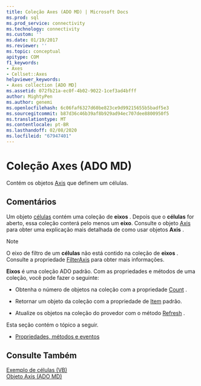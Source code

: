 ```yaml
---
title: Coleção Axes (ADO MD) | Microsoft Docs
ms.prod: sql
ms.prod_service: connectivity
ms.technology: connectivity
ms.custom: ''
ms.date: 01/19/2017
ms.reviewer: ''
ms.topic: conceptual
apitype: COM
f1_keywords:
- Axes
- Cellset::Axes
helpviewer_keywords:
- Axes collection [ADO MD]
ms.assetid: 072fb21a-ec0f-4b02-9022-1cef3ad4bfff
author: MightyPen
ms.author: genemi
ms.openlocfilehash: 6c06faf6327d60be823ce9d99215655b5badf5e3
ms.sourcegitcommit: b87d36c46b39af8b929ad94ec707dee8800950f5
ms.translationtype: MT
ms.contentlocale: pt-BR
ms.lasthandoff: 02/08/2020
ms.locfileid: "67947401"
---
```

# <a name="axes-collection-ado-md"></a>Coleção Axes (ADO MD)
Contém os objetos [Axis](../../../ado/reference/ado-md-api/axis-object-ado-md.md) que definem um células.  
  
## <a name="remarks"></a>Comentários  
 Um objeto [células](../../../ado/reference/ado-md-api/cellset-object-ado-md.md) contém uma coleção de **eixos** . Depois que o **células** for aberto, essa coleção conterá pelo menos um **eixo**. Consulte o objeto [Axis](../../../ado/reference/ado-md-api/axis-object-ado-md.md) para obter uma explicação mais detalhada de como usar objetos **Axis** .  
  
> [!NOTE]
>  O eixo de filtro de um **células** não está contido na coleção de **eixos** . Consulte a propriedade [FilterAxis](../../../ado/reference/ado-md-api/filteraxis-property-ado-md.md) para obter mais informações.  
  
 **Eixos** é uma coleção ADO padrão. Com as propriedades e métodos de uma coleção, você pode fazer o seguinte:  
  
-   Obtenha o número de objetos na coleção com a propriedade [Count](../../../ado/reference/ado-api/count-property-ado.md) .  
  
-   Retornar um objeto da coleção com a propriedade de [Item](../../../ado/reference/ado-api/item-property-ado.md) padrão.  
  
-   Atualize os objetos na coleção do provedor com o método [Refresh](../../../ado/reference/ado-api/refresh-method-ado.md) .  
  
 Esta seção contém o tópico a seguir.  
  
-   [Propriedades, métodos e eventos](../../../ado/reference/ado-md-api/axes-collection-properties-methods-and-events.md)  
  
## <a name="see-also"></a>Consulte Também  
 [Exemplo de células (VB)](../../../ado/reference/ado-md-api/cellset-example-vb.md)   
 [Objeto Axis (ADO MD)](../../../ado/reference/ado-md-api/axis-object-ado-md.md)
